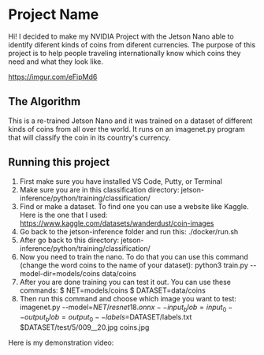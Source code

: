 # Project Name
Hi! I decided to make my NVIDIA Project with the Jetson Nano able to identify diferent kinds of coins from diferent currencies. The purpose of this project is to help people traveling internationally know which coins they need and what they look like.

https://imgur.com/eFipMd6

## The Algorithm

This is a re-trained Jetson Nano and it was trained on a dataset of different kinds of coins from all over the world. It runs on an imagenet.py program that will classify the coin in its country's currency.
## Running this project

1. First make sure you have installed VS Code, Putty, or Terminal
2. Make sure you are in this classification directory: jetson-inference/python/training/classification/
3. Find or make a dataset. To find one you can use a website like Kaggle. Here is the one that I used: https://www.kaggle.com/datasets/wanderdust/coin-images
4. Go back to the jetson-inference folder and run this: ./docker/run.sh
5. After go back to this directory: jetson-inference/python/training/classification/
6. Now you need to train the nano. To do that you can use this command (change the word coins to the name of your dataset): python3 train.py --model-dir=models/coins data/coins
7. After you are done training you can test it out. You can use these commands:
   $ NET=models/coins
   $ DATASET=data/coins
8. Then run this command and choose which image you want to test: imagenet.py --model=$NET/resnet18.onnx --input_blob=input_0 --output_blob=output_0 --labels=$DATASET/labels.txt $DATASET/test/5/009__20.jpg coins.jpg

Here is my demonstration video:


